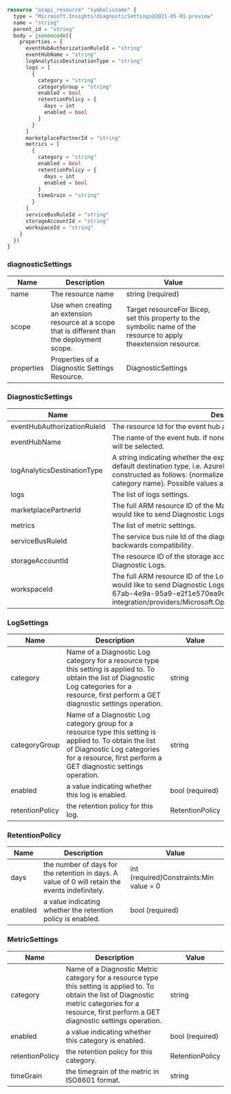 ```terraform
resource "azapi_resource" "symbolicname" {
  type = "Microsoft.Insights/diagnosticSettings@2021-05-01-preview"
  name = "string"
  parent_id = "string"
  body = jsonencode({
    properties = {
      eventHubAuthorizationRuleId = "string"
      eventHubName = "string"
      logAnalyticsDestinationType = "string"
      logs = [
        {
          category = "string"
          categoryGroup = "string"
          enabled = bool
          retentionPolicy = {
            days = int
            enabled = bool
          }
        }
      ]
      marketplacePartnerId = "string"
      metrics = [
        {
          category = "string"
          enabled = bool
          retentionPolicy = {
            days = int
            enabled = bool
          }
          timeGrain = "string"
        }
      ]
      serviceBusRuleId = "string"
      storageAccountId = "string"
      workspaceId = "string"
    }
  })
}

```

### diagnosticSettings

| Name | Description | Value |
|-|-|-|
| name | The resource name | string (required) |
| scope | Use when creating an extension resource at a scope that is different than the deployment scope. | Target resourceFor Bicep, set this property to the symbolic name of the resource to apply theextension resource. |
| properties | Properties of a Diagnostic Settings Resource. | DiagnosticSettings |


### DiagnosticSettings

| Name | Description | Value |
|-|-|-|
| eventHubAuthorizationRuleId | The resource Id for the event hub authorization rule. | string |
| eventHubName | The name of the event hub. If none is specified, the default event hub will be selected. | string |
| logAnalyticsDestinationType | A string indicating whether the export to Log Analytics should use the default destination type, i.e. AzureDiagnostics, or use a destination type constructed as follows: {normalized service identity}_{normalized category name}. Possible values are: Dedicated and null (null is default.) | string |
| logs | The list of logs settings. | LogSettings[] |
| marketplacePartnerId | The full ARM resource ID of the Marketplace resource to which you would like to send Diagnostic Logs. | string |
| metrics | The list of metric settings. | MetricSettings[] |
| serviceBusRuleId | The service bus rule Id of the diagnostic setting. This is here to maintain backwards compatibility. | string |
| storageAccountId | The resource ID of the storage account to which you would like to send Diagnostic Logs. | string |
| workspaceId | The full ARM resource ID of the Log Analytics workspace to which you would like to send Diagnostic Logs. Example: /subscriptions/4b9e8510-67ab-4e9a-95a9-e2f1e570ea9c/resourceGroups/insights-integration/providers/Microsoft.OperationalInsights/workspaces/viruela2 | string |


### LogSettings

| Name | Description | Value |
|-|-|-|
| category | Name of a Diagnostic Log category for a resource type this setting is applied to. To obtain the list of Diagnostic Log categories for a resource, first perform a GET diagnostic settings operation. | string |
| categoryGroup | Name of a Diagnostic Log category group for a resource type this setting is applied to. To obtain the list of Diagnostic Log categories for a resource, first perform a GET diagnostic settings operation. | string |
| enabled | a value indicating whether this log is enabled. | bool (required) |
| retentionPolicy | the retention policy for this log. | RetentionPolicy |


### RetentionPolicy

| Name | Description | Value |
|-|-|-|
| days | the number of days for the retention in days. A value of 0 will retain the events indefinitely. | int (required)Constraints:Min value = 0 |
| enabled | a value indicating whether the retention policy is enabled. | bool (required) |


### MetricSettings

| Name | Description | Value |
|-|-|-|
| category | Name of a Diagnostic Metric category for a resource type this setting is applied to. To obtain the list of Diagnostic metric categories for a resource, first perform a GET diagnostic settings operation. | string |
| enabled | a value indicating whether this category is enabled. | bool (required) |
| retentionPolicy | the retention policy for this category. | RetentionPolicy |
| timeGrain | the timegrain of the metric in ISO8601 format. | string |


